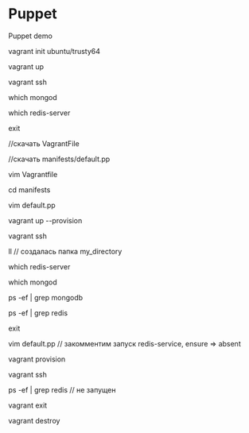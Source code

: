 # Puppet
Puppet demo

vagrant init ubuntu/trusty64

vagrant up

vagrant ssh

which mongod

which redis-server

exit

//скачать VagrantFile

//скачать manifests/default.pp

vim Vagrantfile

cd manifests

vim default.pp

vagrant up --provision

vagrant ssh

ll // создалась папка my_directory

which redis-server

which mongod

ps -ef | grep mongodb

ps -ef | grep redis

exit

vim default.pp // закомментим запуск redis-service, ensure => absent

vagrant provision

vagrant ssh

ps -ef | grep redis // не запущен

vagrant exit

vagrant destroy
